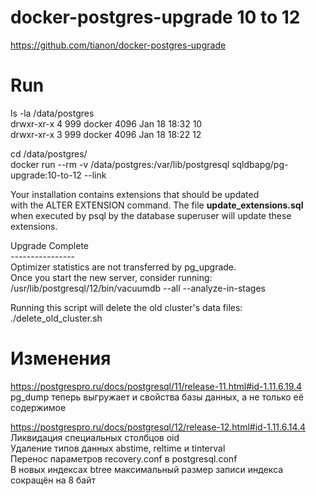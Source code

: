 # docker-postgres-upgrade 10 to 12

https://github.com/tianon/docker-postgres-upgrade

# Run

ls -la /data/postgres<BR>
 drwxr-xr-x 4  999 docker 4096 Jan 18 18:32 10<BR>
 drwxr-xr-x 3  999 docker 4096 Jan 18 18:22 12<BR>

cd /data/postgres/<BR>
docker run --rm  -v /data/postgres:/var/lib/postgresql sqldbapg/pg-upgrade:10-to-12 --link

Your installation contains extensions that should be updated<BR>
with the ALTER EXTENSION command.  The file <B>update_extensions.sql</B><BR>
when executed by psql by the database superuser will update these extensions.<BR>


Upgrade Complete<BR>
----------------<BR>
Optimizer statistics are not transferred by pg_upgrade.<BR>
Once you start the new server, consider running:<BR>
    /usr/lib/postgresql/12/bin/vacuumdb --all --analyze-in-stages<BR>

Running this script will delete the old cluster's data files:<BR>
    ./delete_old_cluster.sh

# Изменения
https://postgrespro.ru/docs/postgresql/11/release-11.html#id-1.11.6.19.4<BR>
pg_dump теперь выгружает и свойства базы данных, а не только её содержимое

https://postgrespro.ru/docs/postgresql/12/release-12.html#id-1.11.6.14.4<BR>
Ликвидация специальных столбцов oid<BR>
Удаление типов данных abstime, reltime и tinterval<BR>
Перенос параметров recovery.conf в postgresql.conf<BR>
В новых индексах btree максимальный размер записи индекса сокращён на 8 байт
